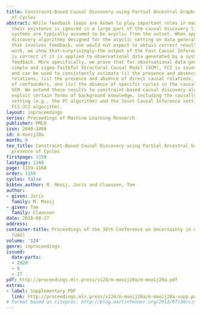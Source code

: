 ```yaml
---
title: Constraint-Based Causal Discovery using Partial Ancestral Graphs in the presence
  of Cycles
abstract: While feedback loops are known to play important roles in many complex systems,
  their existence is ignored in a large part of the causal discovery literature, as
  systems are typically assumed to be acyclic from the outset. When applying causal
  discovery algorithms designed for the acyclic setting on data generated by a system
  that involves feedback, one would not expect to obtain correct results. In this
  work, we show that—surprisingly—the output of the Fast Causal Inference (FCI) algorithm
  is correct if it is applied to observational data generated by a system that involves
  feedback. More specifically, we prove that for observational data generated by a
  simple and sigma-faithful Structural Causal Model (SCM), FCI is sound and complete,
  and can be used to consistently estimate (i) the presence and absence of causal
  relations, (ii) the presence and absence of direct causal relations, (iii) the absence
  of confounders, and (iv) the absence of specific cycles in the causal graph of the
  SCM. We extend these results to constraint-based causal discovery algorithms that
  exploit certain forms of background knowledge, including the causally sufficient
  setting (e.g., the PC algorithm) and the Joint Causal Inference setting (e.g., the
  FCI-JCI algorithm).
layout: inproceedings
series: Proceedings of Machine Learning Research
publisher: PMLR
issn: 2640-3498
id: m-mooij20a
month: 0
tex_title: Constraint-Based Causal Discovery using Partial Ancestral Graphs in the
  presence of Cycles
firstpage: 1159
lastpage: 1168
page: 1159-1168
order: 1159
cycles: false
bibtex_author: M. Mooij, Joris and Claassen, Tom
author:
- given: Joris
  family: M. Mooij
- given: Tom
  family: Claassen
date: 2020-08-27
address: 
container-title: Proceedings of the 36th Conference on Uncertainty in Artificial Intelligence
  (UAI)
volume: '124'
genre: inproceedings
issued:
  date-parts:
  - 2020
  - 8
  - 27
pdf: http://proceedings.mlr.press/v124/m-mooij20a/m-mooij20a.pdf
extras:
- label: Supplementary PDF
  link: http://proceedings.mlr.press/v124/m-mooij20a/m-mooij20a-supp.pdf
# Format based on citeproc: http://blog.martinfenner.org/2013/07/30/citeproc-yaml-for-bibliographies/
---
```

